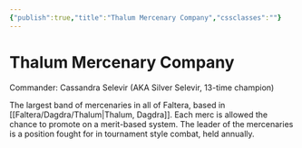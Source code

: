 ```yaml
---
{"publish":true,"title":"Thalum Mercenary Company","cssclasses":""}
---
```



# Thalum Mercenary Company

Commander: Cassandra Selevir (AKA Silver Selevir, 13-time champion)

The largest band of mercenaries in all of Faltera, based in [[Faltera/Dagdra/Thalum\|Thalum, Dagdra]]. Each merc is allowed the chance to promote on a merit-based system. The leader of the mercenaries is a position fought for in tournament style combat, held annually.
